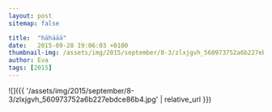 ```yaml
---
layout: post
sitemap: false

title:  "hähäää"
date:   2015-09-28 19:06:03 +0100
thumbnail-img: /assets/img/2015/september/8-3/zlxjgvh_560973752a6b227ebdce86b4.jpg
author: Eva
tags: [2015]
---
```




![]({{ '/assets/img/2015/september/8-3/zlxjgvh_560973752a6b227ebdce86b4.jpg'  | relative_url }})

